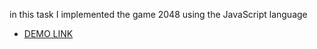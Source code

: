 in this task I implemented the game 2048 using the JavaScript language
 - [DEMO LINK](https://heorhiig.github.io/js_2048_game/)
